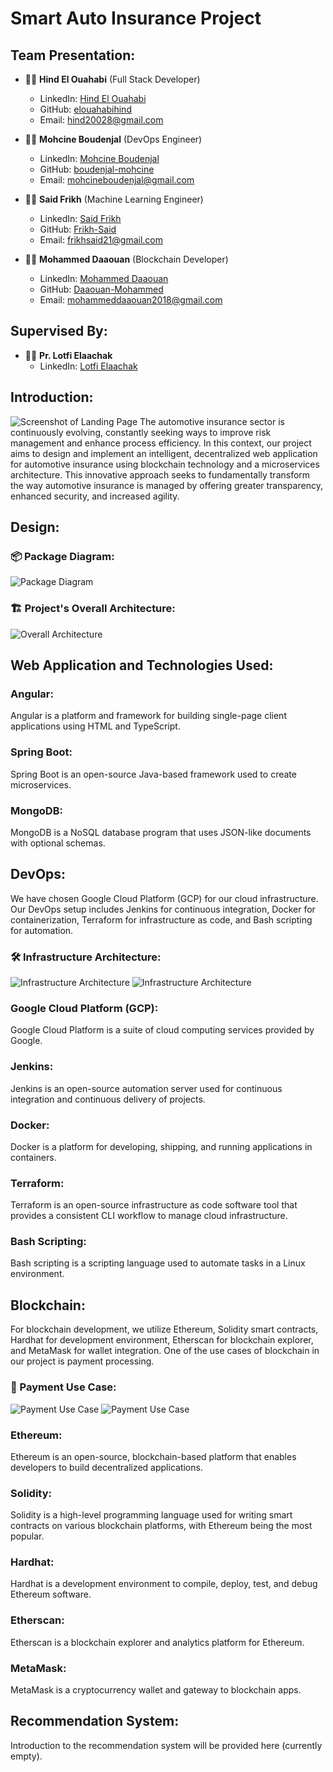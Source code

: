 # Smart Auto Insurance Project

## Team Presentation:
- 👩‍💻 **Hind El Ouahabi** (Full Stack Developer)
  - LinkedIn: [Hind El Ouahabi](https://www.linkedin.com/in/hind-el-ouahabi/)
  - GitHub: [elouahabihind](https://github.com/elouahabihind)
  - Email: hind20028@gmail.com
  
- 👨‍💻 **Mohcine Boudenjal** (DevOps Engineer)
  - LinkedIn: [Mohcine Boudenjal](https://www.linkedin.com/in/mohcineboudenjal/)
  - GitHub: [boudenjal-mohcine](https://github.com/boudenjal-mohcine/)
  - Email: mohcineboudenjal@gmail.com
  
- 👨‍💻 **Said Frikh** (Machine Learning Engineer)
  - LinkedIn: [Said Frikh](https://www.linkedin.com/in/frikh-said/)
  - GitHub: [Frikh-Said](https://github.com/Frikh-Said)
  - Email: frikhsaid21@gmail.com
  
- 👨‍💻 **Mohammed Daaouan** (Blockchain Developer)
  - LinkedIn: [Mohammed Daaouan](https://www.linkedin.com/in/mohammed-daaouan-3020a319a/)
  - GitHub: [Daaouan-Mohammed](https://github.com/Daaouan-Mohammed)
  - Email: mohammeddaaouan2018@gmail.com

## Supervised By:
- 👨‍🏫 **Pr. Lotfi Elaachak**
  - LinkedIn: [Lotfi Elaachak](https://www.linkedin.com/in/lotfi-elaachak-a9202324/)

## Introduction:
![Screenshot of Landing Page](landing_page_screenshot.png)
The automotive insurance sector is continuously evolving, constantly seeking ways to improve risk management and enhance process efficiency. In this context, our project aims to design and implement an intelligent, decentralized web application for automotive insurance using blockchain technology and a microservices architecture. This innovative approach seeks to fundamentally transform the way automotive insurance is managed by offering greater transparency, enhanced security, and increased agility.

## Design:
### 📦 Package Diagram:
![Package Diagram](package_diagram.png)
### 🏗️ Project's Overall Architecture:
![Overall Architecture](overall_architecture.png)

## Web Application and Technologies Used:

### Angular:
Angular is a platform and framework for building single-page client applications using HTML and TypeScript.

### Spring Boot:
Spring Boot is an open-source Java-based framework used to create microservices.

### MongoDB:
MongoDB is a NoSQL database program that uses JSON-like documents with optional schemas.

## DevOps:
We have chosen Google Cloud Platform (GCP) for our cloud infrastructure. Our DevOps setup includes Jenkins for continuous integration, Docker for containerization, Terraform for infrastructure as code, and Bash scripting for automation.

### 🛠️ Infrastructure Architecture:
![Infrastructure Architecture](infrastructure_architecture.png)
![Infrastructure Architecture](infrastructure_architecture_2.png)

### Google Cloud Platform (GCP):
Google Cloud Platform is a suite of cloud computing services provided by Google.

### Jenkins:
Jenkins is an open-source automation server used for continuous integration and continuous delivery of projects.

### Docker:
Docker is a platform for developing, shipping, and running applications in containers.

### Terraform:
Terraform is an open-source infrastructure as code software tool that provides a consistent CLI workflow to manage cloud infrastructure.

### Bash Scripting:
Bash scripting is a scripting language used to automate tasks in a Linux environment.



## Blockchain:
For blockchain development, we utilize Ethereum, Solidity smart contracts, Hardhat for development environment, Etherscan for blockchain explorer, and MetaMask for wallet integration. One of the use cases of blockchain in our project is payment processing.

### 💸 Payment Use Case:
![Payment Use Case](payment_use_case.png)
![Payment Use Case](payment_use_case_2.png)

### Ethereum:
Ethereum is an open-source, blockchain-based platform that enables developers to build decentralized applications.

### Solidity:
Solidity is a high-level programming language used for writing smart contracts on various blockchain platforms, with Ethereum being the most popular.

### Hardhat:
Hardhat is a development environment to compile, deploy, test, and debug Ethereum software.

### Etherscan:
Etherscan is a blockchain explorer and analytics platform for Ethereum.

### MetaMask:
MetaMask is a cryptocurrency wallet and gateway to blockchain apps.

## Recommendation System:
Introduction to the recommendation system will be provided here (currently empty).
